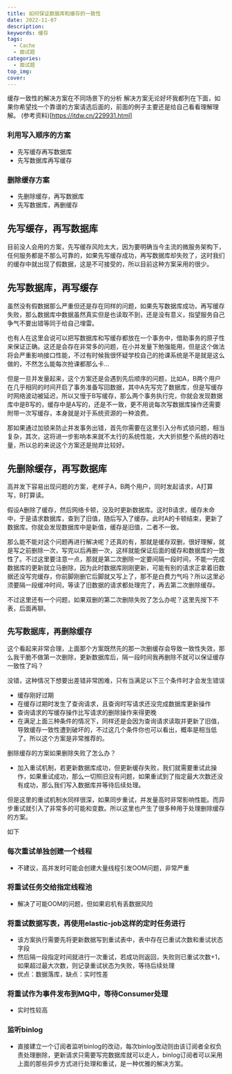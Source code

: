 ```yaml
---
title: 如何保证数据库和缓存的一致性
date: 2022-11-07
description: 
keywords: 缓存
tags:
  - Cache
  - 面试题
categories:
  - 面试题
top_img:
cover:
---
```


缓存一致性的解决方案在不同场景下的分析
解决方案无论好坏我都列在下面，如果你希望找一个靠谱的方案请选后面的，前面的例子主要还是给自己看看理解理解。
(参考资料)[https://itdw.cn/229931.html]

### 利用写入顺序的方案
- 先写缓存再写数据库
- 先写数据库再写缓存
### 删除缓存方案
- 先删除缓存，再写数据库
- 先写数据库，再删缓存

## 先写缓存，再写数据库

目前没人会用的方案，先写缓存风险太大，因为要明确当今主流的微服务架构下，任何服务都是不那么可靠的，如果先写缓存成功，再写数据库却失败了，这时我们的缓存中就出现了假数据，这是不可接受的，所以目前这种方案采用的很少。

## 先写数据库，再写缓存

虽然没有假数据那么严重但还是存在同样的问题，如果先写数据库成功，再写缓存失败，那么数据库中数据虽然真实但是也读取不到，还是没有意义，指望服务自己争气不要出错等同于给自己埋雷。

也有人在这里会说可以把写数据库和写缓存都放在一个事务中，借助事务的原子性来保证正确。这还是会存在非常多的问题，在小并发量下勉强能用，但是这个做法将会严重影响接口性能，不过有时候我很怀疑学校自己的抢课系统是不是就是这么做的，不然怎么能每次抢课都那么卡...

但是一旦并发量起来，这个方案还是会遇到先后顺序的问题，比如A，B两个用户在几乎相同的时间开启了事务准备写回数据，其中A先写完了数据库，但是写缓存时网络波动被延迟，所以又慢于B写缓存，那么两个事务执行完，你就会发现数据库中是B写的，缓存中是A写的，还是不一致，更不用说每次写数据库操作还需要附带一次写缓存，本身就是对于系统资源的一种浪费。

那如果通过加锁来防止并发事务出错，首先你需要在这里引入分布式锁问题，相当复杂，其次，这将进一步影响本来就不太行的系统性能，大大折损整个系统的吞吐量，所以总的来说这个方案还是抛弃比较好。

## 先删除缓存，再写数据库

高并发下容易出现问题的方案，老样子A，B两个用户，同时发起请求，A打算写，B打算读。

假设A删除了缓存，然后网络卡顿，没及时更新数据库。这时B请求，缓存未命中，于是请求数据库，查到了旧值，随后写入了缓存。此时A的卡顿结束，更新了数据库。你就会发现数据库中是新值，缓存是旧值，二者不一致。

那么能不能对这个问题再进行解决呢？还真的有，那就是缓存双删，很好理解，就是写之前删除一次，写完以后再删一次，这样就能保证后面的缓存和数据库的一致性了。不过这里要注意一点，那就是第二次删除一定要间隔一段时间，不能一完成数据库的更新就立马删除，因为此时数据库刚刚更新，可能有别的请求正拿着旧数据还没写完缓存，你前脚刚删它后脚就又写上了，那不是白费力气吗？所以这里必须要隔一段缓冲时间，等读了旧数据的请求都处理完了，再去第二次删除缓存。

不过这里还有一个问题，如果双删的第二次删除失败了怎么办呢？这里先按下不表，后面再聊。

## `先写数据库，再删除缓存`

这个看起来非常合理，上面那个方案既然先的那一次删缓存会导致一致性失效，那么我干脆不做第一次删除，更新数据库后，隔一段时间我再删除不就可以保证缓存一致性了吗？

没错，这种情况下想要出差错非常困难，只有当满足以下三个条件时才会发生错误

- 缓存刚好过期
- 在缓存过期时发生了查询请求，且查询时写请求还没完成数据库更新操作
- 查询请求的写缓存操作比写请求的删除操作来得更晚
- 在满足上面三种条件的情况下，同样还是会因为查询请求读取并更新了旧值，导致缓存一致性遭到破坏的，不过这几个条件你也可以看出，概率是相当低了。所以这个方案是非常推荐的。

删除缓存的方案如果删除失败了怎么办？
- 加入重试机制，若更新数据库成功，但更新缓存失败，我们就需要重试此操作，如果重试成功，那么一切照旧没有问题，如果重试到了指定最大次数还没有成功，那么我们写入数据库并等待后续处理。

但是这里的重试机制水同样很深，如果同步重试，并发量高时非常影响性能。而异步重试就引入了非常多的可能和变数。所以这里也产生了很多种用于处理删除缓存的方案。

如下

### 每次重试单独创建一个线程
- 不建议，高并发时可能会创建大量线程引发OOM问题，非常严重
### 将重试任务交给指定线程池
- 解决了可能OOM的问题，但如果宕机有丢数据风险
### 将重试数据写表，再使用elastic-job这样的定时任务进行
- 该方案执行需要先将更新数据写到重试表中，表中存在已重试次数和重试状态字段
- 然后隔一段指定时间就进行一次重试，若成功则返回，失败则已重试次数+1，如果超过最大次数，则记录重试状态为失败，等待后续处理
- 优点：数据落库，缺点：实时性差
### 将重试作为事件发布到MQ中，等待Consumer处理
- 实时性较高
### 监听binlog
- 直接建立一个订阅者监听binlog的改动，每次binlog改动则由该订阅者全权负责处理删除，更新请求只需要写完数据库就可以走人，binlog订阅者可以采用上面的那些异步方式进行处理和重试，是一种优雅的解决方案。

